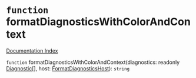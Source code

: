 # `function` formatDiagnosticsWithColorAndContext

[Documentation Index](../README.md)

`function` formatDiagnosticsWithColorAndContext(diagnostics: readonly [Diagnostic](../private.interface.Diagnostic/README.md)\[], host: [FormatDiagnosticsHost](../private.interface.FormatDiagnosticsHost/README.md)): `string`